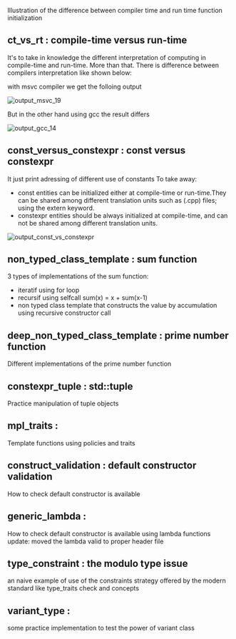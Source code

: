Illustration of the difference between compiler time and run time function initialization

## ct_vs_rt : compile-time versus run-time 
It's to take in knowledge the different interpretation of computing in compile-time and run-time. More than that. There is difference between compilers interpretation like shown below:

with msvc compiler we get the folloing output 

![output_msvc_19](https://github.com/user-attachments/assets/968c3f4c-e6b4-4571-be78-a4ba2a43ff87) 

But in the other hand using gcc the result differs 

![output_gcc_14](https://github.com/user-attachments/assets/2a3cf763-a0bd-496f-991b-81edf0e90822)


## const_versus_constexpr : const versus constexpr 
It just print adressing of different use of constants
To take away:
- const entities can be initialized either at compile-time or run-time.They can be shared among different translation units such as (.cpp) files; using the extern keyword.
- constexpr entities should be always initialized at compile-time, and can not be shared among different translation units.

![output_const_vs_constexpr](https://github.com/user-attachments/assets/016863bb-dd1e-44c3-8c8b-e1a72a572e85)

## non_typed_class_template : sum function
3 types of implementations of the sum function:
- iteratif using for loop
- recursif using selfcall sum(x) = x + sum(x-1) 
- non typed class template that constructs the value by accumulation using recursive constructor call

## deep_non_typed_class_template : prime number function
Different implementations of the prime number function

## constexpr_tuple : std::tuple
Practice manipulation of tuple objects

## mpl_traits :  
Template functions using policies and traits

## construct_validation : default constructor validation
How to check default constructor is available

## generic_lambda : 
How to check default constructor is available using lambda functions
update: moved the lambda valid to proper header file

## type_constraint : the modulo type issue
an naive example of use of the constraints strategy offered by the modern standard like type_traits check and concepts

## variant_type : 
some practice implementation to test the power of variant class